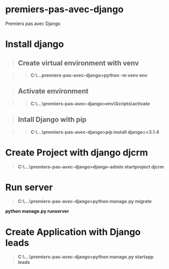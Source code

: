 # premiers-pas-avec-django

Premiers pas avec Django

# Install django

> ## Create virtual environment with venv

> > **C:\\...premiers-pas-avec-django>python -m venv env**

> ## Activate environment

> > **C:\\...\\premiers-pas-avec-django>env\Scripts\activate**

> ## Intall Django with pip

> > **C:\\...\\premiers-pas-avec-django>pip install django==3.1.4**

# Create Project with django djcrm

> **C:\\...\\premiers-pas-avec-django>django-admin startproject djcrm**

# Run server

> **C:\\...\\premiers-pas-avec-django>python manage.py migrate**

**python manage.py runserver**

# Create Application with Django leads

> **C:\\...\\premiers-pas-avec-django>python manage.py startapp leads**
